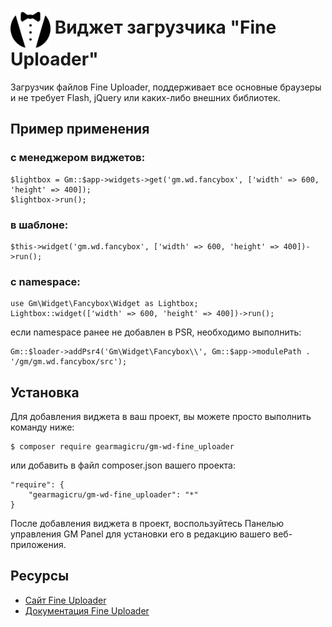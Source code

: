 # <img src="https://raw.githubusercontent.com/gearmagicru/gm-wd-fancybox/refs/heads/master/assets/images/icon.svg" width="64px" height="64px" align="absmiddle"> Виджет загрузчика "Fine Uploader"

Загрузчик файлов Fine Uploader, поддерживает все основные браузеры и не требует Flash, jQuery или каких-либо внешних библиотек.

## Пример применения
### с менеджером виджетов:
```
$lightbox = Gm::$app->widgets->get('gm.wd.fancybox', ['width' => 600, 'height' => 400]);
$lightbox->run();
```
### в шаблоне:
```
$this->widget('gm.wd.fancybox', ['width' => 600, 'height' => 400])->run();
```
### с namespace:
```
use Gm\Widget\Fancybox\Widget as Lightbox;
Lightbox::widget(['width' => 600, 'height' => 400])->run();
```
если namespace ранее не добавлен в PSR, необходимо выполнить:
```
Gm::$loader->addPsr4('Gm\Widget\Fancybox\\', Gm::$app->modulePath . '/gm/gm.wd.fancybox/src');
```

## Установка

Для добавления виджета в ваш проект, вы можете просто выполнить команду ниже:

```
$ composer require gearmagicru/gm-wd-fine_uploader
```

или добавить в файл composer.json вашего проекта:
```
"require": {
    "gearmagicru/gm-wd-fine_uploader": "*"
}
```

После добавления виджета в проект, воспользуйтесь Панелью управления GM Panel для установки его в редакцию вашего веб-приложения.

## Ресурсы
- [Сайт Fine Uploader](https://fineuploader.com/)
- [Документация Fine Uploader](https://docs.fineuploader.com/)